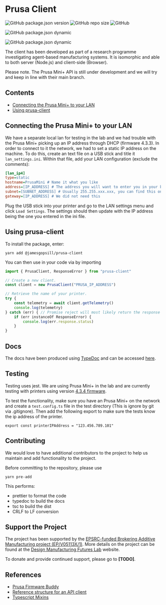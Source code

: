 # Prusa Client

![GitHub package.json version](https://img.shields.io/github/package-json/v/JamesGopsill/prusa-client)
![GitHub repo size](https://img.shields.io/github/repo-size/JamesGopsill/prusa-client)
![GitHub](https://img.shields.io/github/license/JamesGopsill/prusa-client)

![GitHub package.json dynamic](https://img.shields.io/github/package-json/description/JamesGopsill/prusa-client)

![GitHub package.json dynamic](https://img.shields.io/github/package-json/keywords/JamesGopsill/prusa-client)

The client has been developed as part of a research programme investigating agent-based manufacturing systems. It is isomorphic and able to both server (Node.js) and client-side (Browser).

Please note. The Prusa Mini+ API is still under development and we will try and keep in line with their main branch.

## Contents

- [Connecting the Prusa Mini+ to your LAN](#connecting-the-prusa-mini-to-your-lan)
- [Using prusa-client](#prusa-client)

## Connecting the Prusa Mini+ to your LAN

We have a separate local lan for testing in the lab and we had trouble with the Prusa Mini+ picking up an IP address through DHCP (firmware 4.3.3). In order to connect to it the network, we had to set a static IP address on the machine. To do this, create an text file on a USB stick and title it `lan_settings.ini`. Within that file, add your LAN configuration (exclude the comments):

```ini
[lan_ip4]
type=static
hostname=PrusaMini # Name it what you like
address=[IP_ADDRESS] # The address you will want to enter you in your browser
subnet=[SUBNET_ADDRESS] # Usually 255.255.xxx.xxx, you can find this on your other devices connected to the network
gateway=[IP_ADDRESS] # We did not need this
```

Plug the USB stick into your printer and go to the LAN settings menu and click `Load Settings`. The settings should then update with the IP address being the one you entered in the ini file.

## Using prusa-client

To install the package, enter:

```
yarn add @jamesgopsill/prusa-client
```

You can then use in your code via by importing

```typescript
import { PrusaClient, ResponseError } from "prusa-client"

// Create a new client.
const client = new PrusaClient("PRUSA_IP_ADDRESS")

// Retrieve the name of your printer.
try {
	const telemetry = await client.getTelemetry()
	console.log(telemetry)
} catch (err) { // Promise reject will most likely return the response that resulted in the error.
	if (err instanceOf ResponseError) {
		console.log(err.response.status)
	}
}
```

## Docs

The docs have been produced using [TypeDoc](https://typedoc.org/) and can be accessed [here](https://jamesgopsill.github.io/prusa-client/).

## Testing

Testing uses jest. We are using Prusa Mini+ in the lab and are currently testing with printers using version [4.3.4 firmware](https://github.com/prusa3d/Prusa-Firmware-Buddy).

To test the functionality, make sure you have an Prusa Mini+ on the network and create a `test.config.ts` file in the test directory (This is ignore by git via .gitignore). Then add the following export to make sure the tests know the ip address of the printer.

```
export const printerIPAddress = "123.456.789.101"
```

## Contributing

We would love to have additional contributors to the project to help us maintain and add functionality to the project.

Before committing to the repository, please use 

```yarn pre-add``` 

This performs:

- prettier to format the code 
- typedoc to build the docs
- tsc to build the dist 
- CRLF to LF conversion

## Support the Project

The project has been supported by the [EPSRC-funded Brokering Additive Manufacturing project (EP/V05113X/1)](https://gow.epsrc.ukri.org/NGBOViewGrant.aspx?GrantRef=EP/V05113X/1). More details on the project can be found at the [Design Manufacturing Futures Lab](https://dmf-lab.co.uk/) website.

To donate and provide continued support, please go to **[TODO]**.

## References

- [Prusa Firmware Buddy](https://github.com/prusa3d/Prusa-Firmware-Buddy)
- [Reference structure for an API client](https://github.com/ilyamkin/dev-to-js)
- [Typescript Mixins](https://www.typescriptlang.org/docs/handbook/mixins.html)